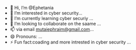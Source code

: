 - 👋 Hi, I’m @Ephetania
- 👀 I’m interested in cyber security...
- 🌱 I’m currently learning cyber securiy ...
- 💞️ I’m looking to collaborate on the saame ...
- 📫 via email mutaiephraim@gmail.com...
- 😄 Pronouns: ...
- ⚡ Fun fact:coading and more intrested in cyber security ...

<!---
Ephetania/Ephetania is a ✨ special ✨ repository because its `README.md` (this file) appears on your GitHub profile.
You can click the Preview link to take a look at your changes.
--->
